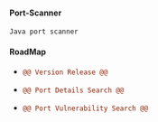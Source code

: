 #### Port-Scanner

``
Java port scanner
``

#### RoadMap

- ```diff
  @@ Version Release @@
  ```
- ```diff
  @@ Port Details Search @@
  ```
- ```diff
  @@ Port Vulnerability Search @@
  ```